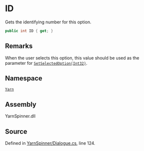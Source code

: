 # ID

Gets the identifying number for this option.

```csharp
public int ID { get; }
```

## Remarks

When the user selects this option, this value should be used as the parameter for [`SetSelectedOption(Int32)`](../dialogue/dialogue.setselectedoption-system.int32.md).

## Namespace

[`Yarn`](../)

## Assembly

YarnSpinner.dll

## Source

Defined in [YarnSpinner/Dialogue.cs](https://github.com/YarnSpinnerTool/YarnSpinner//blob/develop/YarnSpinner/Dialogue.cs#L124), line 124.

